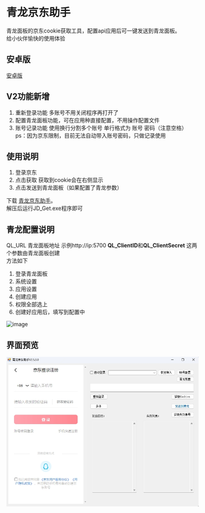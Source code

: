 # 青龙京东助手
青龙面板的京东cookie获取工具，配置api应用后可一键发送到青龙面板。
 <br />给小伙伴愉快的使用体验


## 安卓版
[安卓版](https://github.com/yclown/jdck-android)
 
## V2功能新增
1. 重新登录功能 多账号不用关闭程序再打开了
2. 配置青龙面板功能，可在应用种直接配置，不用操作配置文件
3. 账号记录功能 使用换行分割多个账号 
    单行格式为 账号 密码（注意空格）
    ps：因为京东限制，目前无法自动带入账号密码，只做记录使用

## 使用说明
1. 登录京东
2. 点击获取 获取到cookie会在右侧显示
3. 点击发送到青龙面板（如果配置了青龙参数）

下载 [青龙京东助手](https://github.com/yclown/ql_jd_cookie/releases)。
 <br />解压后运行JD_Get.exe程序即可

## 青龙配置说明
QL_URL 青龙面板地址 示例http://ip:5700
**QL_ClientID**和**QL_ClientSecret** 这两个参数由青龙面板创建
 <br />方法如下  <br />
1. 登录青龙面板
2. 系统设置
3. 应用设置
4. 创建应用
5. 权限全部选上
6. 创建好应用后，填写到配置中

![image](https://github.com/yclown/ql_jd_cookie/blob/main/preview/ql.png)

## 界面预览
![image](https://github.com/yclown/ql_jd_cookie/blob/main/preview/main.png)
